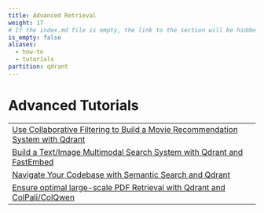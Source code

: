 ```yaml
---
title: Advanced Retrieval
weight: 17
# If the index.md file is empty, the link to the section will be hidden from the sidebar
is_empty: false
aliases:
  - how-to
  - tutorials
partition: qdrant
---
```


# Advanced Tutorials 

|                                     | 
|----------------------------------------------------------|
| [Use Collaborative Filtering to Build a Movie Recommendation System with Qdrant](/documentation/advanced-tutorials/collaborative-filtering/)      | 
| [Build a Text/Image Multimodal Search System with Qdrant and FastEmbed](/documentation/advanced-tutorials/multimodal-search-fastembed/)        | 
| [Navigate Your Codebase with Semantic Search and Qdrant](/documentation/advanced-tutorials/code-search/)                     | 
| [Ensure optimal large-scale PDF Retrieval with Qdrant and ColPali/ColQwen](/documentation/advanced-tutorials/pdf-retrieval-at-scale/)                     | 